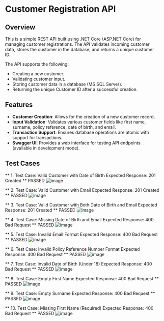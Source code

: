 # Customer Registration API

## Overview

This is a simple REST API built using .NET Core (ASP.NET Core) for managing customer registrations. The API validates incoming customer data, stores the customer in the database, and returns a unique customer ID.

The API supports the following:
- Creating a new customer.
- Validating customer input.
- Storing customer data in a database (MS SQL Server).
- Returning the unique Customer ID after a successful creation.

## Features

- **Customer Creation**: Allows for the creation of a new customer record.
- **Input Validation**: Validates various customer fields like first name, surname, policy reference, date of birth, and email.
- **Transaction Support**: Ensures database operations are atomic with support for transactions.
- **Swagger UI**: Provides a web interface for testing API endpoints (available in development mode).


## Test Cases

** 1. Test Case: Valid Customer with Date of Birth
Expected Response: 201 Created ** PASSED
![image](https://github.com/user-attachments/assets/f2ded040-0fca-44c0-ab08-69fe10501cbe)

** 2. Test Case: Valid Customer with Email
Expected Response: 201 Created ** PASSED
![image](https://github.com/user-attachments/assets/e482afb7-eb19-4586-a43f-90cbb78a152b)

** 3. Test Case: Valid Customer with Both Date of Birth and Email
Expected Response: 201 Created ** PASSED
![image](https://github.com/user-attachments/assets/380787da-8683-4bfc-8e3e-e00eced439a2)


** 4. Test Case: Missing Date of Birth and Email
Expected Response: 400 Bad Request ** PASSED
![image](https://github.com/user-attachments/assets/cfcf812f-b450-4331-859f-7a60247fc0b8)


** 5. Test Case: Invalid Email Format
Expected Response: 400 Bad Request ** PASSED
![image](https://github.com/user-attachments/assets/242f9aa8-89cf-44fa-a92d-b47259570fc4)


** 6. Test Case: Invalid Policy Reference Number Format
 Expected Response: 400 Bad Request ** PASSED
![image](https://github.com/user-attachments/assets/8084a4ca-d891-4601-8405-8cee3c84551b)


** 7. Test Case: Invalid Date of Birth (Under 18)
Expected Response: 400 Bad Request ** PASSED
![image](https://github.com/user-attachments/assets/ab081193-9c06-4cf6-b97c-0bdcd83effbf)


** 8. Test Case: Empty First Name
Expected Response: 400 Bad Request ** PASSED
![image](https://github.com/user-attachments/assets/c5c21613-af01-4826-ac33-8ea794948e13)


** 9. Test Case: Empty Surname
Expected Response: 400 Bad Request ** PASSED
![image](https://github.com/user-attachments/assets/c1a56c26-0d4f-4c3c-941a-122d6a8685ce)


** 10. Test Case: Missing First Name (Required)
Expected Response: 400 Bad Request ** PASSED
![image](https://github.com/user-attachments/assets/6ff25df3-bc21-42aa-9e2b-c3ba4a195892)

